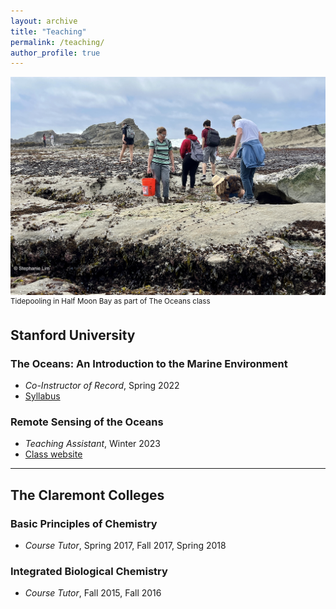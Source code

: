 ```yaml
---
layout: archive
title: "Teaching"
permalink: /teaching/
author_profile: true
---
```


![Several people exploring a tidepool](../images/tidepool.jpg)
<sup>Tidepooling in Half Moon Bay as part of The Oceans class</sup>

## Stanford University
### The Oceans: An Introduction to the Marine Environment
* _Co-Instructor of Record_, Spring 2022
* [Syllabus](../files/Syllabus_EARTHSYS8_oceans_2022_May17.pdf)

### Remote Sensing of the Oceans
* _Teaching Assistant_, Winter 2023
* [Class website](http://ocean.stanford.edu/courses/ESS141/)

***
## The Claremont Colleges
### Basic Principles of Chemistry
* _Course Tutor_, Spring 2017, Fall 2017, Spring 2018

### Integrated Biological Chemistry
* _Course Tutor_, Fall 2015, Fall 2016
